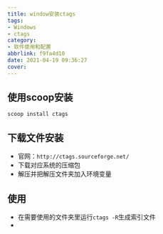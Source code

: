 ```yaml
---
title: window安装ctags
tags: 
- Windows
- ctags
category: 
- 软件使用和配置
abbrlink: f9fa4d10
date: 2021-04-19 09:36:27
cover:
---
```


## 使用scoop安装
`scoop install ctags`

## 下载文件安装
+ 官网：`http://ctags.sourceforge.net/`
+ 下载对应系统的压缩包
+ 解压并把解压文件夹加入环境变量

## 使用
+ 在需要使用的文件夹里运行`ctags -R`生成索引文件
+ 
